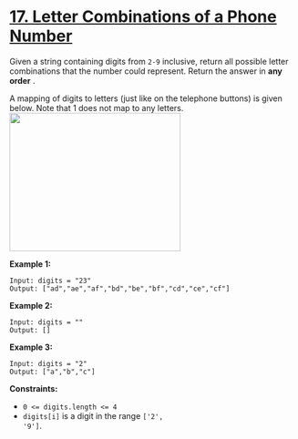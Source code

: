 # [17. Letter Combinations of a Phone Number](https://leetcode.com/problems/letter-combinations-of-a-phone-number/description/)

Given a string containing digits from <code>2-9</code> inclusive, return all
possible letter combinations that the number could represent. Return the answer
in **any order** .

A mapping of digits to letters (just like on the telephone buttons) is given
below. Note that 1 does not map to any letters.
<img alt="" src="https://assets.leetcode.com/uploads/2022/03/15/1200px-telephone-keypad2svg.png" style="width: 300px; height: 243px;">

**Example 1:**

```
Input: digits = "23"
Output: ["ad","ae","af","bd","be","bf","cd","ce","cf"]
```

**Example 2:**

```
Input: digits = ""
Output: []
```

**Example 3:**

```
Input: digits = "2"
Output: ["a","b","c"]
```

**Constraints:**

- <code>0 <= digits.length <= 4</code>
- <code>digits[i]</code> is a digit in the range <code>['2', '9']</code>.
